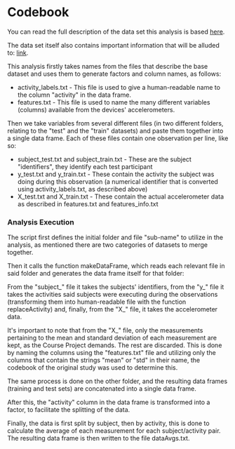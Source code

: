# Codebook

You can read the full description of the data set this analysis is based [here](http://archive.ics.uci.edu/ml/datasets/Human+Activity+Recognition+Using+Smartphones).

The data set itself also contains important information that will be alluded to:
[link](https://d396qusza40orc.cloudfront.net/getdata%2Fprojectfiles%2FUCI%20HAR%20Dataset.zip).

This analysis firstly takes names from the files that describe the base dataset and uses them to generate factors and column names, as follows:

* activity_labels.txt - This file is used to give a human-readable name to the column "activity" in the data frame.
* features.txt - This file is used to name the many different variables (columns) available from the devices' accelerometers.

Then we take variables from several different files (in two different folders, relating to the "test" and the "train" datasets) and paste them together into a single data frame. Each of these files contain one observation per line, like so:

* subject_test.txt and subject_train.txt - These are the subject "identifiers", they identify each test participant
* y_test.txt and y_train.txt - These contain the activity the subject was doing during this observation (a numerical identifier that is converted using activity_labels.txt, as described above)
* X_test.txt and X_train.txt - These contain the actual accelerometer data as described in features.txt and features_info.txt

### Analysis Execution

The script first defines the initial folder and file "sub-name" to utilize in the analysis, as mentioned there are two categories of datasets to merge together.  

Then it calls the function makeDataFrame, which reads each relevant file in said folder and generates the data frame itself for that folder:

From the "subject_" file it takes the subjects' identifiers, from the "y_" file it takes the activities said subjects were executing during the observations (transforming them into human-readable file with the function replaceActivity) and, finally, from the "X_" file, it takes the accelerometer data.

It's important to note that from the "X_" file, only the measurements pertaining to the mean and standard deviation of each measurement are kept, as the Course Project demands. The rest are discarded. This is done by naming the columns using the "features.txt" file and utilizing only the columns that contain the strings "mean" or "std" in their name, the codebook of the original study was used to determine this.

The same process is done on the other folder, and the resulting data frames (training and test sets) are concatenated into a single data frame.

After this, the "activity" column in the data frame is transformed into a factor, to facilitate the splitting of the data.

Finally, the data is first split by subject, then by activity, this is done to calculate the average of each measurement for each subject/activity pair. The resulting data frame is then written to the file dataAvgs.txt.  
